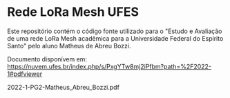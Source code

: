 # Rede LoRa Mesh UFES
Este repositório contém o código fonte utilizado para o "Estudo e Avaliação de uma rede LoRa Mesh acadêmica para a Universidade Federal do Espírito Santo"
pelo aluno Matheus de Abreu Bozzi.

Documento disponívem em:
[https://nuvem.ufes.br/index.php/s/PxgYTw8mj2iPfbm?path=%2F2022-1#pdfviewer
](https://www.inf.ufes.br/~vinicius.mota/docs/PG-2022-EC-Matheus_Bozzi_Lora.pdf)

2022-1-PG2-Matheus_Abreu_Bozzi.pdf

